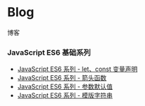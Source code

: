 # Blog
博客

### JavaScript ES6 基础系列
* [JavaScript ES6 系列 - let、const 变量声明](https://github.com/Felix-Lin-725/Blog/issues/1)
* [JavaScript ES6 系列 - 箭头函数](https://github.com/Felix-Lin-725/Blog/issues/2)
* [JavaScript ES6 系列 - 参数默认值](https://github.com/Felix-Lin-725/Blog/issues/3)
* [JavaScript ES6 系列 - 模版字符串](https://github.com/Felix-Lin-725/Blog/issues/4)

